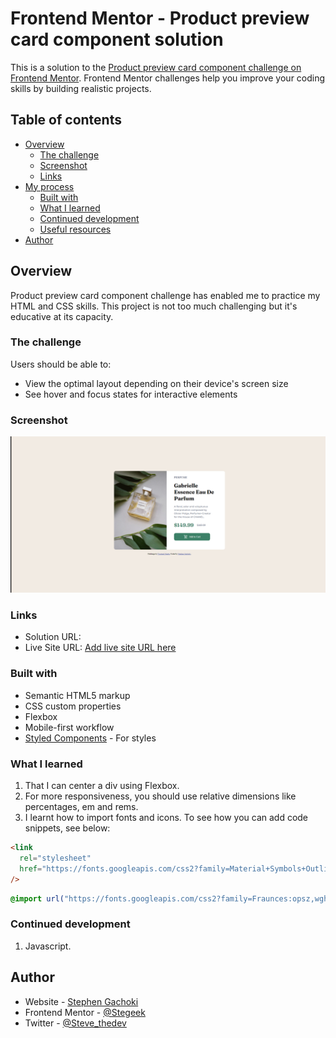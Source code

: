 # Frontend Mentor - Product preview card component solution

This is a solution to the [Product preview card component challenge on Frontend Mentor](https://www.frontendmentor.io/challenges/product-preview-card-component-GO7UmttRfa). Frontend Mentor challenges help you improve your coding skills by building realistic projects.

## Table of contents

- [Overview](#overview)
  - [The challenge](#the-challenge)
  - [Screenshot](#screenshot)
  - [Links](#links)
- [My process](#my-process)
  - [Built with](#built-with)
  - [What I learned](#what-i-learned)
  - [Continued development](#continued-development)
  - [Useful resources](#useful-resources)
- [Author](#author)

## Overview

Product preview card component challenge has enabled me to practice my HTML and CSS skills.
This project is not too much challenging but it's educative at its capacity.

### The challenge

Users should be able to:

- View the optimal layout depending on their device's screen size
- See hover and focus states for interactive elements

### Screenshot

![](./images/screenshot.png)

### Links

- Solution URL: [](https://www.frontendmentor.io/solutions/productpreviewcardcomponent-LOqNeDuNnI)
- Live Site URL: [Add live site URL here](https://product-preview-card-component-solution-three.vercel.app/)

### Built with

- Semantic HTML5 markup
- CSS custom properties
- Flexbox
- Mobile-first workflow
- [Styled Components](https://styled-components.com/) - For styles

### What I learned

1. That I can center a div using Flexbox.
2. For more responsiveness, you should use relative dimensions like percentages, em and rems.
3. I learnt how to import fonts and icons.
   To see how you can add code snippets, see below:

```html
<link
  rel="stylesheet"
  href="https://fonts.googleapis.com/css2?family=Material+Symbols+Outlined:opsz,wght,FILL,GRAD@20..48,100..700,0..1,-50..200"
/>
```

```css
@import url("https://fonts.googleapis.com/css2?family=Fraunces:opsz,wght@9..144,700&family=Montserrat:wght@500;700&display=swap");
```

### Continued development

1. Javascript.

## Author

- Website - [Stephen Gachoki](https://www.your-site.com)
- Frontend Mentor - [@Stegeek](https://www.frontendmentor.io/profile/Stegeek)
- Twitter - [@Steve_thedev](https://twitter.com/Steve_thedev)

